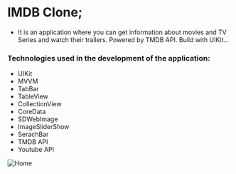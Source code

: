 # IMDB Clone;
- It is an application where you can get information about movies and TV Series and watch their trailers. Powered by TMDB API. Build with UIKit...

### Technologies used in the development of the application:
- UIKit
- MVVM
- TabBar
- TableView
- CollectionView
- CoreData
- SDWebImage
- ImageSliderShow
- SerachBar
- TMDB API
- Youtube API

![Home](https://user-images.githubusercontent.com/104249732/223573871-73b18ffb-c9eb-4498-9ab5-86c45264ed4e.png)


